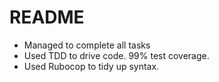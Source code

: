 # README

- Managed to complete all tasks
- Used TDD to drive code.  99% test coverage.
- Used Rubocop to tidy up syntax.
